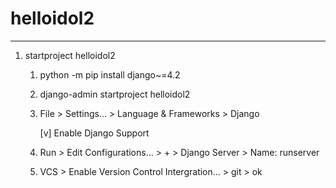 # helloidol2

---

1. startproject helloidol2
   1. python -m pip install django~=4.2
   2. django-admin startproject helloidol2
   3. File > Settings... > Language & Frameworks > Django
   
        [v] Enable Django Support
   5. Run > Edit Configurations... > + > Django Server > Name: runserver
   6. VCS > Enable Version Control Intergration... > git > ok